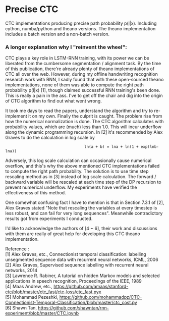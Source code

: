 # Precise CTC
CTC implementations producing precise path probability p(l|x).
Including cython, numba/python and theano versions. The theano implementation includes a batch version and a non-batch version.

### A longer explanation why I "reinvent the wheel":

CTC plays a key role in LSTM-RNN training, with its power we can be liberated from the cumbersome segmentation /
alignment task. By the time of this publication, there're already plenty of theano implementations of CTC all over the
web. However, during my offline handwriting recognition research work with RNN, I sadly found that with these open-sourced
theano implementations, none of them was able to compute the right path probability p(l|x) [1], though claimed successful
RNN training's been done. This is really a pain in the ass. I've to get off the chair and dig into the origin of CTC
algorithm to find out what went wrong.
 
It took me days to read the papers, understand the algorithm and try to re-implement it on my own. Finally the culprit
is caught. The problem rise from how the numerical normalization is done. The CTC algorithm calculates with probability
values, which are (much) less than 1.0. This will incur underflow along the dynamic programming recursion. In [2] it's
recommended by Alex Graves to do the calculation in log scale by  
 
                                       ln(a + b) = lna + ln(1 + exp(lnb-lna))  
                                       
Adversely, this log scale calculation can occasionally cause numerical overflow, and this's why the above mentioned CTC
implementations failed to compute the right path probability. The solution is to use time step rescaling method as in [3]
instead of log scale calculation. The forward / backward variable will be rescaled at each time step of the DP recursion
to prevent numerical underflow. My experiments have verified the effectiveness of this method. 

One somewhat confusing fact I have to mention is that in Section 7.3.1 of [2], Alex Graves stated "Note that rescaling
the variables at every timestep is less robust, and can fail for very long sequences". Meanwhile contradictory results
got from experiments I conducted.  
 
I'd like to acknowledge the authors of [4 ~ 6], their work and discussions with them are really of great help for developing
this CTC theano implementation.  

Reference :  
              [1] Alex Graves, etc., Connectionist temporal classification: labelling unsegmented sequence data with recurrent neural networks, ICML, 2006  
              [2] Alex Graves, Supervised sequence labelling with recurrent neural networks, 2014  
              [3] Lawrence R. Rabiner, A tutorial on hidden Markov models and selected applications in speech recognition, Proceedings of the IEEE, 1989  
              [4] Maas Andrew, etc., https://github.com/amaas/stanford-ctc/blob/master/ctc_fast/ctc-loss/ctc_fast.pyx  
              [5] Mohammad Pezeshki, https://github.com/mohammadpz/CTC-Connectionist-Temporal-Classification/blob/master/ctc_cost.py  
              [6] Shawn Tan, https://github.com/shawntan/rnn-experiment/blob/master/CTC.ipynb  
              
